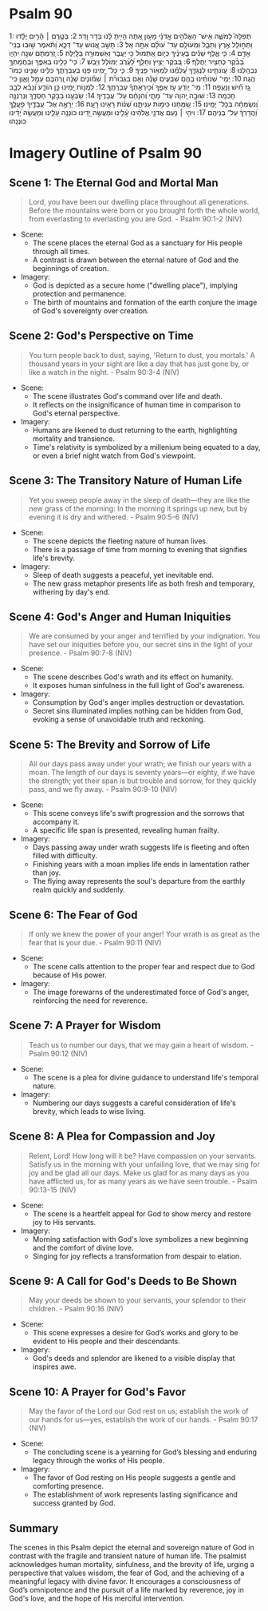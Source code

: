 # Psalm 90
1: תְּפִלָּה֮ לְמֹשֶׁ֪ה אִֽישׁ־ הָאֱלֹ֫הִ֥ים אֲֽדֹנָ֗י מָע֣וֹן אַ֭תָּה הָיִ֥יתָ לָּ֗נוּ בְּדֹ֣ר וָדֹֽר׃
2: בְּטֶ֤רֶם ׀ הָ֘רִ֤ים יֻלָּ֗דוּ וַתְּח֣וֹלֵֽל אֶ֣רֶץ וְתֵבֵ֑ל וּֽמֵעוֹלָ֥ם עַד־ ע֝וֹלָ֗ם אַתָּ֥ה אֵֽל׃
3: תָּשֵׁ֣ב אֱ֭נוֹשׁ עַד־ דַּכָּ֑א וַ֝תֹּ֗אמֶר שׁ֣וּבוּ בְנֵי־ אָדָֽם׃
4: כִּ֤י אֶ֪לֶף שָׁנִ֡ים בְּֽעֵינֶ֗יךָ כְּי֣וֹם אֶ֭תְמוֹל כִּ֣י יַעֲבֹ֑ר וְאַשְׁמוּרָ֥ה בַלָּֽיְלָה׃
5: זְ֭רַמְתָּם שֵׁנָ֣ה יִהְי֑וּ בַּ֝בֹּ֗קֶר כֶּחָצִ֥יר יַחֲלֹֽף׃
6: בַּ֭בֹּקֶר יָצִ֣יץ וְחָלָ֑ף לָ֝עֶ֗רֶב יְמוֹלֵ֥ל וְיָבֵֽשׁ׃
7: כִּֽי־ כָלִ֥ינוּ בְאַפֶּ֑ךָ וּֽבַחֲמָתְךָ֥ נִבְהָֽלְנוּ׃
8: עֲוֺנֹתֵ֣ינוּ לְנֶגְדֶּ֑ךָ עֲ֝לֻמֵ֗נוּ לִמְא֥וֹר פָּנֶֽיךָ׃
9: כִּ֣י כָל־ יָ֭מֵינוּ פָּנ֣וּ בְעֶבְרָתֶ֑ךָ כִּלִּ֖ינוּ שָׁנֵ֣ינוּ כְמוֹ־ הֶֽגֶה׃
10: יְמֵֽי־ שְׁנוֹתֵ֨ינוּ בָהֶ֥ם שִׁבְעִ֪ים שָׁנָ֡ה וְאִ֤ם בִּגְבוּרֹ֨ת ׀ שְׁמ֘וֹנִ֤ים שָׁנָ֗ה וְ֭רָהְבָּם עָמָ֣ל וָאָ֑וֶן כִּי־ גָ֥ז חִ֝֗ישׁ וַנָּעֻֽפָה׃
11: מִֽי־ י֭וֹדֵעַ עֹ֣ז אַפֶּ֑ךָ וּ֝כְיִרְאָתְךָ֗ עֶבְרָתֶֽךָ׃
12: לִמְנ֣וֹת יָ֭מֵינוּ כֵּ֣ן הוֹדַ֑ע וְ֝נָבִ֗א לְבַ֣ב חָכְמָֽה׃
13: שׁוּבָ֣ה יְ֭הוָה עַד־ מָתָ֑י וְ֝הִנָּחֵ֗ם עַל־ עֲבָדֶֽיךָ׃
14: שַׂבְּעֵ֣נוּ בַבֹּ֣קֶר חַסְדֶּ֑ךָ וּֽנְרַנְּנָ֥ה וְ֝נִשְׂמְחָ֗ה בְּכָל־ יָמֵֽינוּ׃
15: שַׂ֭מְּחֵנוּ כִּימ֣וֹת עִנִּיתָ֑נוּ שְׁ֝נ֗וֹת רָאִ֥ינוּ רָעָֽה׃
16: יֵרָאֶ֣ה אֶל־ עֲבָדֶ֣יךָ פָעֳלֶ֑ךָ וַ֝הֲדָרְךָ֗ עַל־ בְּנֵיהֶֽם׃
17: וִיהִ֤י ׀ נֹ֤עַם אֲדֹנָ֥י אֱלֹהֵ֗ינוּ עָ֫לֵ֥ינוּ וּמַעֲשֵׂ֣ה יָ֭דֵינוּ כּוֹנְנָ֥ה עָלֵ֑ינוּ וּֽמַעֲשֵׂ֥ה יָ֝דֵ֗ינוּ כּוֹנְנֵֽהוּ׃

# Imagery Outline of Psalm 90

## Scene 1: The Eternal God and Mortal Man

> Lord, you have been our dwelling place throughout all generations. Before the mountains were born or you brought forth the whole world, from everlasting to everlasting you are God. - Psalm 90:1-2 (NIV)

- Scene:
  - The scene places the eternal God as a sanctuary for His people through all times.
  - A contrast is drawn between the eternal nature of God and the beginnings of creation.
- Imagery:
  - God is depicted as a secure home ("dwelling place"), implying protection and permanence.
  - The birth of mountains and formation of the earth conjure the image of God's sovereignty over creation.

## Scene 2: God's Perspective on Time

> You turn people back to dust, saying, 'Return to dust, you mortals.' A thousand years in your sight are like a day that has just gone by, or like a watch in the night. - Psalm 90:3-4 (NIV)

- Scene:
  - The scene illustrates God's command over life and death.
  - It reflects on the insignificance of human time in comparison to God's eternal perspective.
- Imagery:
  - Humans are likened to dust returning to the earth, highlighting mortality and transience.
  - Time's relativity is symbolized by a millenium being equated to a day, or even a brief night watch from God's viewpoint.

## Scene 3: The Transitory Nature of Human Life

> Yet you sweep people away in the sleep of death—they are like the new grass of the morning: In the morning it springs up new, but by evening it is dry and withered. - Psalm 90:5-6 (NIV)

- Scene:
  - The scene depicts the fleeting nature of human lives.
  - There is a passage of time from morning to evening that signifies life's brevity.
- Imagery:
  - Sleep of death suggests a peaceful, yet inevitable end.
  - The new grass metaphor presents life as both fresh and temporary, withering by day's end.

## Scene 4: God's Anger and Human Iniquities

> We are consumed by your anger and terrified by your indignation. You have set our iniquities before you, our secret sins in the light of your presence. - Psalm 90:7-8 (NIV)

- Scene:
  - The scene describes God's wrath and its effect on humanity.
  - It exposes human sinfulness in the full light of God's awareness.
- Imagery:
  - Consumption by God's anger implies destruction or devastation.
  - Secret sins illuminated implies nothing can be hidden from God, evoking a sense of unavoidable truth and reckoning.

## Scene 5: The Brevity and Sorrow of Life

> All our days pass away under your wrath; we finish our years with a moan. The length of our days is seventy years—or eighty, if we have the strength; yet their span is but trouble and sorrow, for they quickly pass, and we fly away. - Psalm 90:9-10 (NIV)

- Scene:
  - This scene conveys life's swift progression and the sorrows that accompany it.
  - A specific life span is presented, revealing human frailty.
- Imagery:
  - Days passing away under wrath suggests life is fleeting and often filled with difficulty.
  - Finishing years with a moan implies life ends in lamentation rather than joy.
  - The flying away represents the soul's departure from the earthly realm quickly and suddenly.  

## Scene 6: The Fear of God

> If only we knew the power of your anger! Your wrath is as great as the fear that is your due. - Psalm 90:11 (NIV)

- Scene:
  - The scene calls attention to the proper fear and respect due to God because of His power.
- Imagery:
  - The image forewarns of the underestimated force of God's anger, reinforcing the need for reverence.

## Scene 7: A Prayer for Wisdom

> Teach us to number our days, that we may gain a heart of wisdom. - Psalm 90:12 (NIV)

- Scene:
  - The scene is a plea for divine guidance to understand life's temporal nature.
- Imagery:
  - Numbering our days suggests a careful consideration of life's brevity, which leads to wise living.

## Scene 8: A Plea for Compassion and Joy

> Relent, Lord! How long will it be? Have compassion on your servants. Satisfy us in the morning with your unfailing love, that we may sing for joy and be glad all our days. Make us glad for as many days as you have afflicted us, for as many years as we have seen trouble. - Psalm 90:13-15 (NIV)

- Scene:
  - The scene is a heartfelt appeal for God to show mercy and restore joy to His servants.
- Imagery:
  - Morning satisfaction with God's love symbolizes a new beginning and the comfort of divine love.
  - Singing for joy reflects a transformation from despair to elation.

## Scene 9: A Call for God's Deeds to Be Shown

> May your deeds be shown to your servants, your splendor to their children. - Psalm 90:16 (NIV)

- Scene:
  - This scene expresses a desire for God’s works and glory to be evident to His people and their descendants.
- Imagery:
  - God's deeds and splendor are likened to a visible display that inspires awe.

## Scene 10: A Prayer for God's Favor

> May the favor of the Lord our God rest on us; establish the work of our hands for us—yes, establish the work of our hands. - Psalm 90:17 (NIV)

- Scene:
  - The concluding scene is a yearning for God’s blessing and enduring legacy through the works of His people.
- Imagery:
  - The favor of God resting on His people suggests a gentle and comforting presence.
  - The establishment of work represents lasting significance and success granted by God.

## Summary

The scenes in this Psalm depict the eternal and sovereign nature of God in contrast with the fragile and transient nature of human life. The psalmist acknowledges human mortality, sinfulness, and the brevity of life, urging a perspective that values wisdom, the fear of God, and the achieving of a meaningful legacy with divine favor. It encourages a consciousness of God’s omnipotence and the pursuit of a life marked by reverence, joy in God's love, and the hope of His merciful intervention.